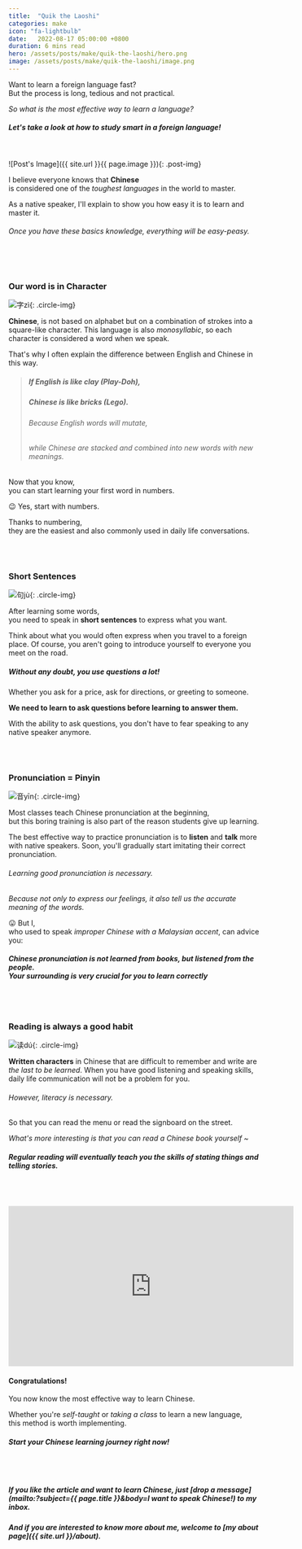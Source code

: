 ```yaml
---
title:  "Quik the Laoshi"
categories: make
icon: "fa-lightbulb"
date:   2022-08-17 05:00:00 +0800
duration: 6 mins read
hero: /assets/posts/make/quik-the-laoshi/hero.png
image: /assets/posts/make/quik-the-laoshi/image.png
---
```


Want to learn a foreign language fast? <br/>But the process is long, tedious and not practical.

_So what is the most effective way to learn a language?_

##### Let's take a look at how to study smart in a foreign language!

<br/>

![Post's Image]({{ site.url }}{{ page.image }}){: .post-img}


<!---
    Post Opening
-->
I believe everyone knows that **Chinese** <br/>is considered one of the _toughest languages_ in the world to master.

As a native speaker, I'll explain to show you how easy it is to learn and master it.

###### Once you have these basics knowledge, everything will be easy-peasy.

<br/><br/>


<!---
    1st Section
-->
### Our word is in Character

![字zì](/assets/posts/make/quik-the-laoshi/zi.png){: .circle-img}

**Chinese**, is not based on alphabet but on a combination of strokes into a square-like character. This language is also _monosyllabic_, so each character is considered a word when we speak.

That's why I often explain the difference between English and Chinese in this way.
> ##### If English is like clay (Play-Doh), 
> ##### Chinese is like bricks (Lego).
> ###### Because English words will mutate, 
> ###### while Chinese are stacked and combined into new words with new meanings.

Now that you know, <br/>you can start learning your first word in numbers.

😉
Yes, start with numbers.

Thanks to numbering, <br/>they are the easiest and also commonly used in daily life conversations.

<br/><br/>


<!---
    2nd Section
-->
### Short Sentences

![句jù](/assets/posts/make/quik-the-laoshi/ju.png){: .circle-img}

After learning some words, <br/>you need to speak in **short sentences** to express what you want.

Think about what you would often express when you travel to a foreign place. Of course, you aren't going to introduce yourself to everyone you meet on the road.

##### Without any doubt, you use questions a lot! 

Whether you ask for a price, ask for directions, or greeting to someone.

**We need to learn to ask questions before learning to answer them.**

With the ability to ask questions, you don't have to fear speaking to any native speaker anymore.

<br/><br/>


<!---
    3rd Section
-->
### Pronunciation = Pinyin

![音yīn](/assets/posts/make/quik-the-laoshi/yin.png){: .circle-img}

Most classes teach Chinese pronunciation at the beginning, <br/>but this boring training is also part of the reason students give up learning.

The best effective way to practice pronunciation is to **listen** and **talk** more with native speakers. Soon, you'll gradually start imitating their correct pronunciation.

###### Learning good pronunciation is necessary.

_Because not only to express our feelings, it also tell us the accurate meaning of the words._

😛 But I, <br/>who used to speak _improper Chinese with a Malaysian accent_, can advice you:

##### Chinese pronunciation is not learned from books, but listened from the people. <br/>Your surrounding is very crucial for you to learn correctly

<br/><br/>


<!---
    4th Section
-->
### Reading is always a good habit

![读dú](/assets/posts/make/quik-the-laoshi/du.png){: .circle-img}

**Written characters** in Chinese that are difficult to remember and write are _the last to be learned_.
When you have good listening and speaking skills, daily life communication will not be a problem for you.

###### However, literacy is necessary. 

So that you can read the menu or read the signboard on the street.

_What's more interesting is that you can read a Chinese book yourself ~_

##### Regular reading will eventually teach you the skills of stating things and telling stories.

<br/><br/>


<!---
    Post Closing
-->

<iframe width="560" height="315" src="https://www.youtube.com/embed/LosW0ihiH7w" title="YouTube video player" frameborder="0" allow="accelerometer; autoplay; clipboard-write; encrypted-media; gyroscope; picture-in-picture" allowfullscreen></iframe>

<br/>

#### Congratulations! 

You now know the most effective way to learn Chinese.

Whether you're _self-taught_ or _taking a class_ to learn a new language, <br/>this method is worth implementing.

##### Start your Chinese learning journey right now!

<br/><br/>


##### If you like the article and want to learn Chinese, just [drop a message](mailto:?subject={{ page.title }}&amp;body=I want to speak Chinese!) to my inbox.

##### And if you are interested to know more about me, welcome to [my about page]({{ site.url }}/about).


